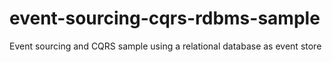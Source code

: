 # event-sourcing-cqrs-rdbms-sample
Event sourcing and CQRS sample using a relational database as event store

